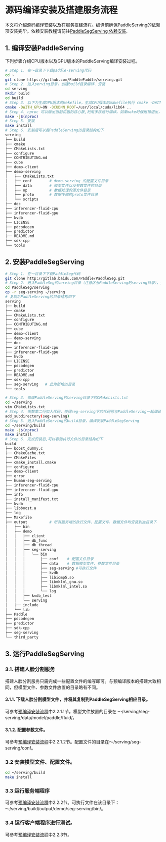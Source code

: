 # 源码编译安装及搭建服务流程 
本文将介绍源码编译安装以及在服务搭建流程。编译前确保PaddleServing的依赖项安装完毕。依赖安装教程请前往[PaddleSegServing 依赖安装](./README.md).

## 1. 编译安装PaddleServing 
下列步骤介绍CPU版本以及GPU版本的PaddleServing编译安装过程。

```bash
# Step 1. 在～目录下下载paddle-serving代码
cd ~
git clone https://github.com/PaddlePaddle/serving.git
# Step 2. 进入serving目录，创建build目录编译、安装
cd serving
mkdir build 
cd build
# Step 3. 以下为生成GPU版本的makefile，生成CPU版本的makefile执行 cmake -DWITH_GPU=OFF ..
cmake -DWITH_GPU=ON -DCUDNN_ROOT=/usr/local/cuda/lib64 ..
# Step 4. nproc 可以输出当前机器的核心数,利用多核进行编译。如果make时候报错退出，可以多执行几次make解决
make -j$(nproc)
# Step 5. 安装
make install
# Step 6. 安装后可以看PaddleServing的目录结构如下
serving
├── build
├── cmake
├── CMakeLists.txt
├── configure
├── CONTRIBUTING.md
├── cube
├── demo-client
├── demo-serving 
│   ├── CMakeLists.txt
│   ├── conf        # demo-serving 的配置文件目录
│   ├── data        # 模型文件以及参数文件的目录
│   ├── op          # 数据处理的源文件目录
│   ├── proto       # 数据传输的proto文件目录
│   └── scripts 
├── doc
├── inferencer-fluid-cpu
├── inferencer-fluid-gpu
├── kvdb
├── LICENSE
├── pdcodegen
├── predictor
├── README.md
├── sdk-cpp
└── tools
```

## 2. 安装PaddleSegServing

```bash
# Step 1. 在～目录下下载PaddleSeg代码
git clone http://gitlab.baidu.com/Paddle/PaddleSeg.git
# Step 2. 进入PaddleSeg的serving目录（注意区分PaddleServing的serving目录），并将seg-serving目录复制到PaddleServing的serving目录下
cd PaddleSeg/serving
cp -r seg-serving ~/serving
# 复制后PaddleServing的目录结构如下
serving
├── build
├── cmake
├── CMakeLists.txt
├── configure
├── CONTRIBUTING.md
├── cube
├── demo-client
├── demo-serving 
├── doc
├── inferencer-fluid-cpu
├── inferencer-fluid-gpu
├── kvdb
├── LICENSE
├── pdcodegen
├── predictor
├── README.md
├── sdk-cpp
├── seg-serving   # 此为新增的目录
└── tools

# Step 3. 修改PaddleServing的serving目录下的CMakeLists.txt
cd ~/serving
vim CMakeLists.txt
# Step 4. 倒数第二行加入代码，使得seg-serving下的代码可与PaddleServing一起编译
add_subdirectory(seg-serving)
# Step 5. 进入PaddleServing的build目录，编译安装PaddleSegServing
cd ~/serving/build
make -j$(nproc)
make install
# Step 6. 完成安装后,可以看到执行文件的目录结构如下
build
├── boost_dummy.c
├── CMakeCache.txt
├── CMakeFiles
├── cmake_install.cmake
├── configure
├── demo-client
├── error
├── human-seg-serving
├── inferencer-fluid-cpu
├── inferencer-fluid-gpu
├── info
├── install_manifest.txt
├── kvdb
├── libboost.a
├── log
├── Makefile
├── output          # 所有服务端的执行文件、配置文件、数据文件均安装到此目录下
│   ├── bin
│   ├── demo
│   │   ├── client
│   │   ├── db_func
│   │   ├── db_thread
│   │   ├── seg-serving  
│   │   │   └── bin
│   │   │       ├── conf    # 配置文件目录
│   │   │       ├── data    # 数据模型文件、参数文件目录
│   │   │       ├── seg-serving #可执行文件
│   │   │       ├── kvdb
│   │   │       ├── libiomp5.so
│   │   │       ├── libmklml_gnu.so
│   │   │       ├── libmklml_intel.so
│   │   │       └── log
│   │   ├── kvdb_test
│   │   └── serving
│   ├── include
│   └── lib
├── Paddle
├── pdcodegen
├── predictor
├── sdk-cpp
├── seg-serving
└── third_party
```

## 3. 运行PaddleSegServing

### 3.1. 搭建人脸分割服务
搭建人脸分割服务只需完成一些配置文件的编写即可。与预编译版本的搭建大致相同，但模型文件、参数文件放置的目录略有不同。

#### 3.1.1. 下载人脸分割模型文件，并将其复制到PaddleSegServing相应目录。
可参考[预编译安装流程](./README.md)中2.2.1.1节。模型文件放置的目录在
～/serving/seg-serving/data/model/paddle/fluid/。


#### 3.1.2. 配置参数文件。
可参考[预编译安装流程](./README.md)中2.2.1.2节。配置文件的目录在～/serving/seg-serving/conf。

### 3.2 安装模型文件、配置文件。

```bash
cd ~/serving/build
make install
```

### 3.3 运行服务端程序
可参考[预编译安装流程](./README.md)中2.2.2节。可执行文件在该目录下：～/serving/build/output/demo/seg-serving/bin/。

### 3.4 运行客户端程序进行测试。
可参考[预编译安装流程](./README.md)中2.2.3节。
